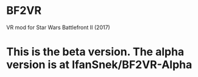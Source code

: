 # BF2VR
VR mod for Star Wars Battlefront II (2017)

# This is the beta version. The alpha version is at IfanSnek/BF2VR-Alpha
